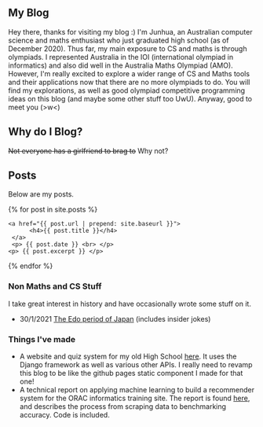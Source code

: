 ## My Blog

Hey there, thanks for visiting my blog :) I'm Junhua, an Australian computer science and maths enthusiast who just graduated high school (as of December 2020). Thus far, my main exposure to CS and maths is through olympiads. I represented Australia in the IOI (international olympiad in informatics) and also did well in the Australia Maths Olympiad (AMO). However, I'm really excited to explore a wider range of CS and Maths tools and their applications now that there are no more olympiads to do. You will find my explorations, as well as good olympiad competitive programming ideas on this blog (and maybe some other stuff too UwU). Anyway, good to meet you (>w<) 

## Why do I Blog?
~~Not everyone has a girlfriend to brag to~~ Why not?
## Posts
Below are my posts. 
<div id="html" markdown="0">

{% for post in site.posts %}

    <a href="{{ post.url | prepend: site.baseurl }}">
          <h4>{{ post.title }}</h4>
     </a>
     <p> {{ post.date }} <br> </p>
	<p> {{ post.excerpt }} </p>
{% endfor %}

</div>

### Non Maths and CS Stuff

I take great interest in history and have occasionally wrote some stuff on it.
- 30/1/2021 [The Edo period of Japan](https://anonymous3141.github.io/randomstuff/Edo%20japan.pdf) (includes insider jokes)

### Things I've made

- A website and quiz system for my old High School [here](https://github.com/Maths-Club). It uses the Django framework as well as various other APIs. I really need to revamp this blog to be like the github pages static component I made for that one!
- A technical report on applying machine learning to build a recommender system for the ORAC informatics training site. The report is found [here](https://anonymous3141.github.io/MLnotes/ORAC%20Recommendation%20System%20summary.pdf), and describes the process from scraping data to benchmarking accuracy. Code is included.
